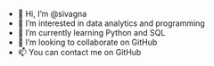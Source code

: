 - 👋 Hi, I’m @sivagna
- 👀 I’m interested in data analytics and programming
- 🌱 I’m currently learning Python and SQL
- 💞️ I’m looking to collaborate on GitHub
- 📫 You can contact me on GitHub

<!---
sivagna/sivagna is a ✨ special ✨ repository because its `README.md` (this file) appears on your GitHub profile.
You can click the Preview link to take a look at your changes.
--->
